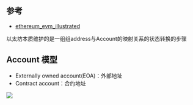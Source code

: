 
## 参考

- [ethereum_evm_illustrated](https://takenobu-hs.github.io/downloads/ethereum_evm_illustrated.pdf)

以太坊本质维护的是一组组address与Account的映射关系的状态转换的步骤

## Account 模型
 - Externally owned account(EOA)：外部地址
 - Contract account：合约地址

![](evm-account-type.png)